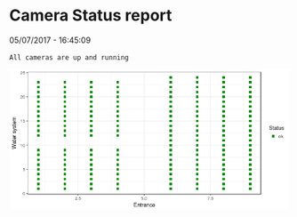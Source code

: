 Camera Status report
================
05/07/2017 - 16:45:09

    All cameras are up and running

![](camreport_files/figure-markdown_github/unnamed-chunk-2-1.png)
